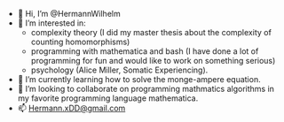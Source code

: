 - 👋 Hi, I’m @HermannWilhelm
- 👀 I’m interested in:
    - complexity theory (I did my master thesis about the complexity of counting homomorphisms)
    - programming with mathematica and bash (I have done a lot of programming for fun and would like to work on something serious)
    - psychology (Alice Miller, Somatic Experiencing).
- 🌱 I’m currently learning how to solve the monge-ampere equation.
- 💞️ I’m looking to collaborate on programming mathmatics algorithms in my favorite programming language mathematica.
- 📫 Hermann.xDD@gmail.com

<!---
HermannWilhelm/HermannWilhelm is a ✨ special ✨ repository because its `README.md` (this file) appears on your GitHub profile.
You can click the Preview link to take a look at your changes.
--->
